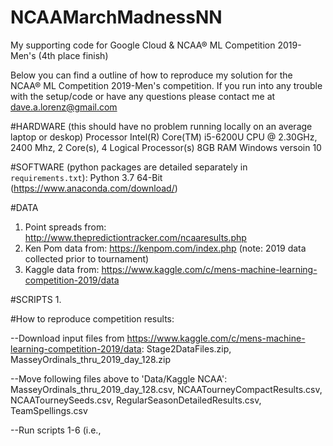 # NCAAMarchMadnessNN
My supporting code for Google Cloud &amp; NCAA® ML Competition 2019-Men's (4th place finish)

Below you can find a outline of how to reproduce my solution for the NCAA® ML Competition 2019-Men's competition.
If you run into any trouble with the setup/code or have any questions please contact me at dave.a.lorenz@gmail.com

#HARDWARE (this should have no problem running locally on an average laptop or deskop)
Processor Intel(R) Core(TM) i5-6200U CPU @ 2.30GHz, 2400 Mhz, 2 Core(s), 4 Logical Processor(s)
8GB RAM
Windows versoin 10

#SOFTWARE (python packages are detailed separately in `requirements.txt`):
Python 3.7 64-Bit (https://www.anaconda.com/download/)

#DATA
1. Point spreads from: http://www.thepredictiontracker.com/ncaaresults.php
2. Ken Pom data from: https://kenpom.com/index.php (note: 2019 data collected prior to tournament)
3. Kaggle data from: https://www.kaggle.com/c/mens-machine-learning-competition-2019/data

#SCRIPTS
1. 

#How to reproduce competition results:

--Download input files from https://www.kaggle.com/c/mens-machine-learning-competition-2019/data: Stage2DataFiles.zip, MasseyOrdinals_thru_2019_day_128.zip
    
--Move following files above to 'Data/Kaggle NCAA': MasseyOrdinals_thru_2019_day_128.csv, NCAATourneyCompactResults.csv, NCAATourneySeeds.csv, RegularSeasonDetailedResults.csv, TeamSpellings.csv

 --Run scripts 1-6 (i.e., 
        
